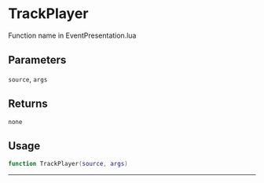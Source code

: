 # TrackPlayer
Function name in EventPresentation.lua
## Parameters
`source`, `args`
## Returns
`none`
## Usage
```lua
function TrackPlayer(source, args)
```
---
